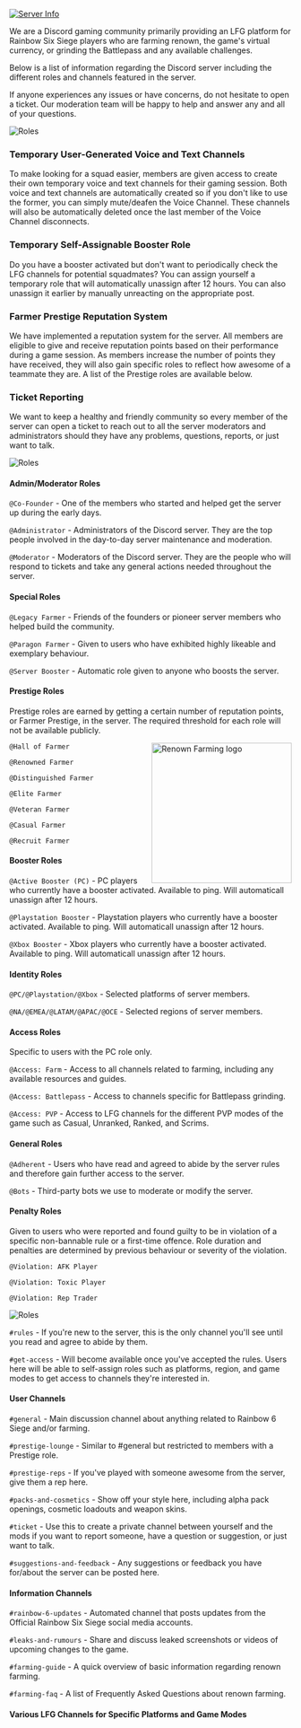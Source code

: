 [![Server Info](https://raw.githubusercontent.com/WolfHQ/renownfarming/gh-pages/images/homeinfo.png)](https://wolfhq.github.io/renownfarming/server)

We are a Discord gaming community primarily providing an LFG platform for Rainbow Six Siege players who are farming renown, the game's virtual currency, or grinding the Battlepass and any available challenges.

Below is a list of information regarding the Discord server including the different roles and channels featured in the server.

If anyone experiences any issues or have concerns, do not hesitate to open a ticket. Our moderation team will be happy to help and answer any and all of your questions.

![Roles](https://raw.githubusercontent.com/WolfHQ/renownfarming/gh-pages/images/infofeatures.png)

### Temporary User-Generated Voice and Text Channels
To make looking for a squad easier, members are given access to create their own temporary voice and text channels for their gaming session. Both voice and text channels are automatically created so if you don't like to use the former, you can simply mute/deafen the Voice Channel. These channels will also be automatically deleted once the last member of the Voice Channel disconnects.

### Temporary Self-Assignable Booster Role
Do you have a booster activated but don't want to periodically check the LFG channels for potential squadmates? You can assign yourself a temporary role that will automatically unassign after 12 hours. You can also unassign it earlier by manually unreacting on the appropriate post.

### Farmer Prestige Reputation System
We have implemented a reputation system for the server. All members are eligible to give and receive reputation points based on their performance during a game session. As members increase the number of points they have received, they will also gain specific roles to reflect how awesome of a teammate they are. A list of the Prestige roles are available below.

### Ticket Reporting
We want to keep a healthy and friendly community so every member of the server can open a ticket to reach out to all the server moderators and administrators should they have any problems, questions, reports, or just want to talk.

![Roles](https://raw.githubusercontent.com/WolfHQ/renownfarming/gh-pages/images/inforoles.png)

#### Admin/Moderator Roles

`@Co-Founder` - One of the members who started and helped get the server up during the early days.

`@Administrator` - Administrators of the Discord server. They are the top people involved in the day-to-day server maintenance and moderation.

`@Moderator` - Moderators of the Discord server. They are the people who will respond to tickets and take any general actions needed throughout the server.


#### Special Roles

`@Legacy Farmer` - Friends of the founders or pioneer server members who helped build the community.

`@Paragon Farmer` - Given to users who have exhibited highly likeable and exemplary behaviour.

`@Server Booster` - Automatic role given to anyone who boosts the server.


#### Prestige Roles
Prestige roles are earned by getting a certain number of reputation points, or Farmer Prestige, in the server. The required threshold for each role will not be available publicly.

<img src="https://raw.githubusercontent.com/WolfHQ/renownfarming/gh-pages/images/Prestige.png"
 alt="Renown Farming logo" title="RenownFarm" align="right" width="250" height="250" />

`@Hall of Farmer`

`@Renowned Farmer`

`@Distinguished Farmer`

`@Elite Farmer`

`@Veteran Farmer`

`@Casual Farmer`

`@Recruit Farmer`

#### Booster Roles

`@Active Booster (PC)` - PC players who currently have a booster activated. Available to ping. Will automaticall unassign after 12 hours.

`@Playstation Booster` - Playstation players who currently have a booster activated. Available to ping. Will automaticall unassign after 12 hours.

`@Xbox Booster` - Xbox players who currently have a booster activated. Available to ping. Will automaticall unassign after 12 hours.

#### Identity Roles

`@PC/@Playstation/@Xbox` - Selected platforms of server members.

`@NA/@EMEA/@LATAM/@APAC/@OCE` - Selected regions of server members.

#### Access Roles
Specific to users with the PC role only.

`@Access: Farm` - Access to all channels related to farming, including any available resources and guides.

`@Access: Battlepass` - Access to channels specific for Battlepass grinding.

`@Access: PVP` - Access to LFG channels for the different PVP modes of the game such as Casual, Unranked, Ranked, and Scrims.

#### General Roles

`@Adherent` - Users who have read and agreed to abide by the server rules and therefore gain further access to the server.

`@Bots` - Third-party bots we use to moderate or modify the server.

#### Penalty Roles
Given to users who were reported and found guilty to be in violation of a specific non-bannable rule or a first-time offence. Role duration and penalties are determined by previous behaviour or severity of the violation.

`@Violation: AFK Player`

`@Violation: Toxic Player`

`@Violation: Rep Trader`

![Roles](https://raw.githubusercontent.com/WolfHQ/renownfarming/gh-pages/images/infochannels.png)

`#rules` - If you're new to the server, this is the only channel you'll see until you read and agree to abide by them.

`#get-access` - Will become available once you've accepted the rules. Users here will be able to self-assign roles such as platforms, region, and game modes to get access to channels they're interested in.

#### User Channels

`#general` - Main discussion channel about anything related to Rainbow 6 Siege and/or farming.

`#prestige-lounge` - Similar to #general but restricted to members with a Prestige role.

`#prestige-reps` - If you've played with someone awesome from the server, give them a rep here.

`#packs-and-cosmetics` - Show off your style here, including alpha pack openings, cosmetic loadouts and weapon skins.

`#ticket` - Use this to create a private channel between yourself and the mods if you want to report someone, have a question or suggestion, or just want to talk.

`#suggestions-and-feedback` - Any suggestions or feedback you have for/about the server can be posted here.

#### Information Channels

`#rainbow-6-updates` - Automated channel that posts updates from the Official Rainbow Six Siege social media accounts.

`#leaks-and-rumours` - Share and discuss leaked screenshots or videos of upcoming changes to the game.

`#farming-guide` - A quick overview of basic information regarding renown farming.

`#farming-faq` - A list of Frequently Asked Questions about renown farming.

#### Various LFG Channels for Specific Platforms and Game Modes
